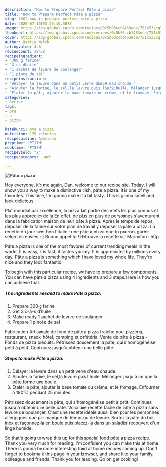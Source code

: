 ```yaml
---
description: "How to Prepare Perfect Pâte a pizza"
title: "How to Prepare Perfect Pâte a pizza"
slug: 1662-how-to-prepare-perfect-pate-a-pizza
date: 2020-07-15T03:40:10.587Z
image: https://img-global.cpcdn.com/recipes/0c5b03ccb1463ece/751x532cq70/pate-a-pizza-photo-principale-de-la-recette.jpg
thumbnail: https://img-global.cpcdn.com/recipes/0c5b03ccb1463ece/751x532cq70/pate-a-pizza-photo-principale-de-la-recette.jpg
cover: https://img-global.cpcdn.com/recipes/0c5b03ccb1463ece/751x532cq70/pate-a-pizza-photo-principale-de-la-recette.jpg
author: Hettie Welch
ratingvalue: 4.6
reviewcount: 38458
recipeingredient:
- "300 g farine"
- "3 cs dhuile"
- "1 sachet de levure de boulanger"
- "1 pince de sel"
recipeinstructions:
- "Délayer la levure dans un petit verre d&#39;eau chaude."
- "Ajouter la farine, le sel,la levure puis l&#39;huile. Mélanger jusqu&#39;à ce que la pâte forme une boule."
- "Etaler la pâte, ajouter la base tomate ou crême, et le fromage. Enfourner à 180°C pendant 25 minutes."
categories:
- Recipe
tags:
- pte
- a
- pizza

katakunci: pte a pizza 
nutrition: 129 calories
recipecuisine: American
preptime: "PT17M"
cooktime: "PT53M"
recipeyield: "2"
recipecategory: Lunch

---
```



![Pâte a pizza](https://img-global.cpcdn.com/recipes/0c5b03ccb1463ece/751x532cq70/pate-a-pizza-photo-principale-de-la-recette.jpg)

Hey everyone, it's me again, Dan, welcome to our recipe site. Today, I will show you a way to make a distinctive dish, pâte a pizza. It is one of my favorites. This time, I'm gonna make it a bit tasty. This is gonna smell and look delicious.

Plat mondial par excellence, la pizza fait partie des mets les plus connus et les plus appréciés de la En effet, de plus en plus de personnes s&#39;aventurent dans la fabrication maison de leur pâte à pizza. Après le temps de repos, déposer de la farine sur votre plan de travail y déposer la pâte à pizza. La recette du jour sent bon l&#39;Italie : une pâte à pizza que tu pourras garnir selon tes envies ;-) Buono appetito ! Retrouve la recette sur Marmiton : http.

Pâte a pizza is one of the most favored of current trending meals in the world. It is easy, it is fast, it tastes yummy. It is appreciated by millions every day. Pâte a pizza is something which I have loved my whole life. They're nice and they look fantastic.


To begin with this particular recipe, we have to prepare a few components. You can have pâte a pizza using 4 ingredients and 3 steps. Here is how you can achieve that.

<!--inarticleads1-->

##### The ingredients needed to make Pâte a pizza:

1. Prepare 300 g farine
1. Get 3 c-à-s d&#39;huile
1. Make ready 1 sachet de levure de boulanger
1. Prepare 1 pincée de sel


Fabrication Artisanale de fond de pâte à pizza fraiche pour pizzéria, restaurant, snack, hôtel, camping et cafétéria. Vente de pâte à pizza - Fonds de pizza précuits. Pétrissez doucement la pâte, qui s&#39;homogénéise petit à petit. Continuez jusqu&#39;à obtenir une belle pâte. 

<!--inarticleads2-->

##### Steps to make Pâte a pizza:

1. Délayer la levure dans un petit verre d&#39;eau chaude.
1. Ajouter la farine, le sel,la levure puis l&#39;huile. Mélanger jusqu&#39;à ce que la pâte forme une boule.
1. Etaler la pâte, ajouter la base tomate ou crême, et le fromage. Enfourner à 180°C pendant 25 minutes.


Pétrissez doucement la pâte, qui s&#39;homogénéise petit à petit. Continuez jusqu&#39;à obtenir une belle pâte. Voici une recette facile de pâte à pizza sans levure de boulanger. C&#39;est une recette idéale aussi bien pour les personnes allergiques que par manque de temps ou de levure. Sortez la pâte du bol inox et façonnez-la en boule puis placez-la dans un saladier recouvert d&#39;un linge humide. 

So that's going to wrap this up for this special food pâte a pizza recipe. Thank you very much for reading. I'm confident you can make this at home. There is gonna be more interesting food at home recipes coming up. Don't forget to bookmark this page in your browser, and share it to your family, colleague and friends. Thank you for reading. Go on get cooking!
